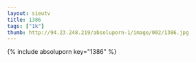 ```yaml
--- 
layout: sieutv
title: 1386
tags: ["1k"]
thumb: http://94.23.248.219/absoluporn-1/image/002/1386.jpg
---
```

{% include absoluporn key="1386" %} 
